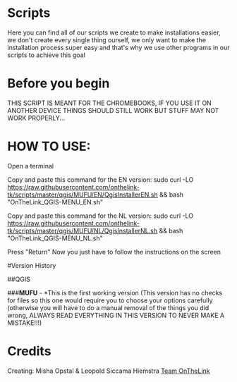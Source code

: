 # Scripts
Here you can find all of our scripts we create to make installations easier, we don't create every single thing ourself, we only want to make the installation process super easy and that's why we use other programs in our scripts to achieve this goal

# Before you begin
THIS SCRIPT IS MEANT FOR THE CHROMEBOOKS, IF YOU USE IT ON ANOTHER DEVICE THINGS SHOULD STILL WORK BUT STUFF MAY NOT WORK PROPERLY...

# HOW TO USE:

Open a terminal

Copy and paste this command for the EN version:
sudo curl -LO https://raw.githubusercontent.com/onthelink-tk/scripts/master/qgis/MUFU/EN/QgisInstallerEN.sh && bash "OnTheLink_QGIS-MENU_EN.sh"

Copy and paste this command for the NL version:
sudo curl -LO https://raw.githubusercontent.com/onthelink-tk/scripts/master/qgis/MUFU/NL/QgisInstallerNL.sh && bash "OnTheLink_QGIS-MENU_NL.sh"


Press "Return"
Now you just have to follow the instructions on the screen

#Version History

##QGIS

###**MUFU** - *This is the first working version (This version has no checks for files so this one would require you to choose your options carefully (otherwise you will have to do a manual removal of the things you did wrong, ALWAYS READ EVERYTHING IN THIS VERSION TO NEVER MAKE A MISTAKE!!!)


# Credits
Creating: Misha Opstal & Leopold Siccama Hiemstra
[Team OnTheLink](https://onthelink.tk/ "Official Website")
